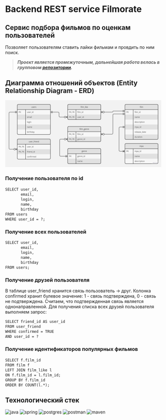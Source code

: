 # Backend REST service Filmorate

## Сервис подбора фильмов по оценкам пользователей
Позволяет пользователям ставить лайки фильмам и провдить по ним поиск.
> **_Проект является промежуточным, дальнейшая работа велась в групповом [репозитории](https://github.com/polinuxxx/java-filmorate/)._**

## Диаграмма отношений объектов (Entity Relationship Diagram - ERD)

![](./doc/ERD.jpg)

### Получение пользователя по id
``` roomsql
SELECT user_id,
       email,
       login,
       name,
       birthday
FROM users
WHERE user_id = ?;
```

### Получение всех пользователей
``` roomsql
SELECT user_id,
       email,
       login,
       name,
       birthday
FROM users;
```

### Получение друзей пользователя
В таблице user_friend хранится связь пользователь -> друг. Колонка confirmed хранит булевое значение:
1 - связь подтверждена,
0 - связь не подтверждена.
Считаем, что подтвержденная связь является однонаправленной.
Для получения списка всех друзей пользователя выполняем запрос:
``` roomsql
SELECT friend_id AS user_id
FROM user_friend
WHERE confirmed = TRUE
AND user_id = ?
```

### Получение идентификаторов популярных фильмов
``` roomsql
SELECT f.film_id
FROM film f
LEFT JOIN film_like l
ON f.film_id = l.film_id;
GROUP BY f.film_id
ORDER BY COUNT(l.*);
```

## Технологический стек
![java](https://img.shields.io/badge/java-%23ed8b00.svg?logo=openjdk&logoColor=white&style=flat)
![spring](https://img.shields.io/badge/spring-%236db33f.svg?logo=spring&logoColor=white&style=flat)
![postgres](https://img.shields.io/badge/postgres-%23336791.svg?logo=postgresql&logoColor=white&style=flat)
![postman](https://img.shields.io/badge/Postman-FF6C37?style=flat&logo=postman&logoColor=white)
![maven](https://img.shields.io/badge/Apache%20Maven-C71A36?style=flat&logo=Apache%20Maven&logoColor=white)

